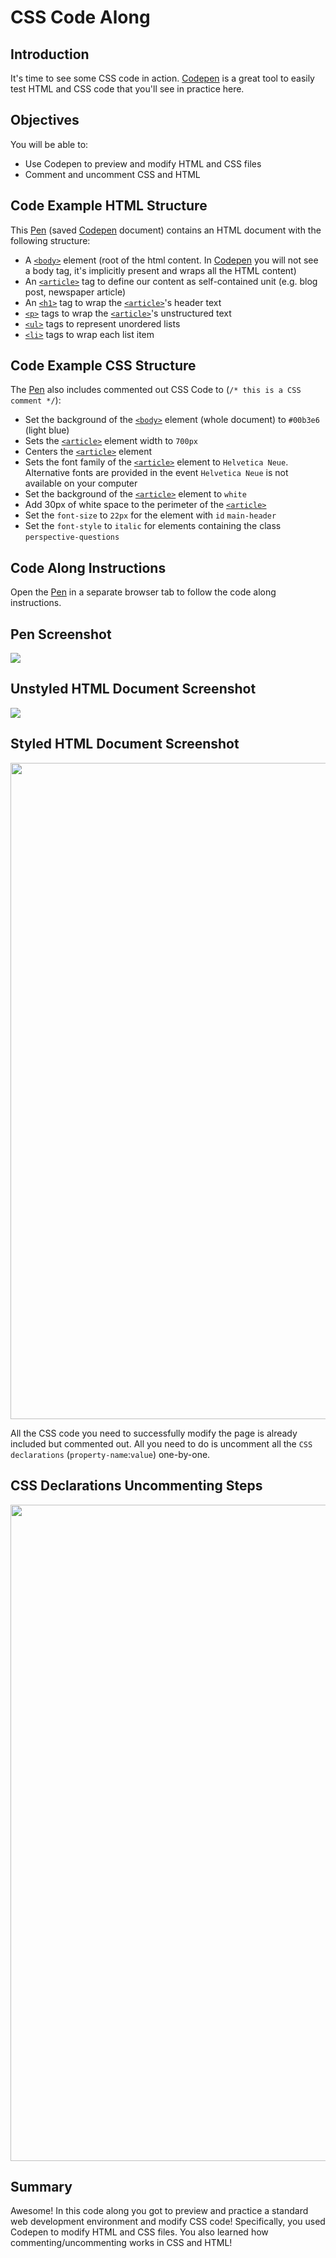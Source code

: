
# CSS Code Along

## Introduction
It's time to see some CSS code in action. [Codepen][] is a great tool to easily test HTML and CSS code that you'll see in practice here.

## Objectives
You will be able to:
* Use Codepen to preview and modify HTML and CSS files
* Comment and uncomment CSS and HTML

## Code Example HTML Structure

This [Pen][] (saved [Codepen][] document) contains an HTML document with the following structure:

- A [`<body>`][] element (root of the html content. In [Codepen][] you will not see a body tag, it's implicitly present and wraps all the HTML content)
- An [`<article>`][] tag to define our content as self-contained unit (e.g. blog post, newspaper article)
- An [`<h1>`][] tag to wrap the [`<article>`]'s header text
- [`<p>`][] tags to wrap the [`<article>`]'s unstructured text
- [`<ul>`][] tags to represent unordered lists
- [`<li>`][] tags to wrap each list item

## Code Example CSS Structure

The [Pen][] also includes commented out CSS Code to (`/* this is a CSS comment */`):
- Set the background of the [`<body>`] element (whole document) to `#00b3e6` (light blue)
- Sets the [`<article>`] element width to `700px`
- Centers the [`<article>`] element
- Sets the font family of the [`<article>`] element to `Helvetica Neue`. Alternative fonts are provided in the event `Helvetica Neue` is not available on your computer
- Set the background of the [`<article>`] element to `white`
- Add 30px of white space to the perimeter of the [`<article>`]
- Set the `font-size` to `22px` for the element with `id` `main-header`
- Set the `font-style` to `italic` for elements containing the class `perspective-questions`

## Code Along Instructions

Open the [Pen][] in a separate browser tab to follow the code along instructions.

## Pen Screenshot

<img src="images/codepen.jpeg">

## Unstyled HTML Document Screenshot

<img src="images/unstyled-codepen.jpeg">

## Styled HTML Document Screenshot

<img src="images/styled-codepen.jpeg" width="1050">

All the CSS code you need to successfully modify the page is already included but commented out. All you need to do is uncomment all the `CSS declarations` (`property-name`:`value`) one-by-one.

## CSS Declarations Uncommenting Steps

<img src="images/css-code-codepen.jpg" width=1050>

[Codepen]: https://codepen.io/
[Pen]: https://codepen.io/curiositypaths/pen/WddzQM?editors=1100
[`<body>`]: https://developer.mozilla.org/en-US/docs/Web/HTML/Element/body
[`<article>`]: https://developer.mozilla.org/en-US/docs/Web/HTML/Element/article
[`<h1>`]: https://developer.mozilla.org/en-US/docs/Web/HTML/Element/Heading_Elements
[`<p>`]: https://developer.mozilla.org/en-US/docs/Web/HTML/Element/p
[`<ul>`]: https://developer.mozilla.org/en-US/docs/Web/HTML/Element/ul
[`<li>`]: https://developer.mozilla.org/en-US/docs/Web/HTML/Element/li

## Summary
Awesome! In this code along you got to preview and practice a standard web development environment and modify CSS code! Specifically, you used Codepen to modify HTML and CSS files. You also learned how commenting/uncommenting works in CSS and HTML!
